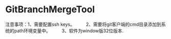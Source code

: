# GitBranchMergeTool


注意事项：1、需要配置ssh keys。 
         2、需要将git客户端的cmd目录添加到系统的path环境变量中。
         3、软件为window版32位版本.
